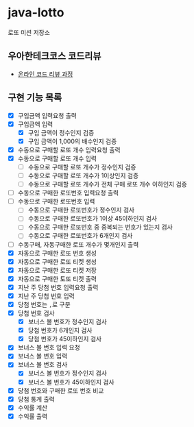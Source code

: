 # java-lotto

로또 미션 저장소

## 우아한테크코스 코드리뷰

- [온라인 코드 리뷰 과정](https://github.com/woowacourse/woowacourse-docs/blob/master/maincourse/README.md)


## 구현 기능 목록
- [x] 구입금액 입력요청 출력 
- [x] 구입금액 입력
  - [x] 구입 금액이 정수인지 검증
  - [x] 구입 금액이 1,000의 배수인지 검증
- [x] 수동으로 구매할 로또 개수 입력요청 출력
- [x] 수동으로 구매할 로또 개수 입력
  - [ ] 수동으로 구매할 로또 개수가 정수인지 검증
  - [ ] 수동으로 구매할 로또 개수가 1이상인지 검증
  - [ ] 수동으로 구매할 로또 개수가 전체 구매 로또 개수 이하인지 검증
- [ ] 수동으로 구매한 로또번호 입력요청 출력
- [ ] 수동으로 구매한 로또번호 입력
  - [ ] 수동으로 구매한 로또번호가 정수인지 검사
  - [ ] 수동으로 구매한 로또번호가 1이상 45이하인지 검사
  - [ ] 수동으로 구매한 로또번호 중 중복되는 번호가 있는지 검사
  - [ ] 수동으로 구매한 로또번호가 6개인지 검사
- [ ] 수동구매, 자동구매한 로또 개수가 몇개인지 출력
- [x] 자동으로 구매한 로또 번호 생성
- [x] 자동으로 구매한 로또 티켓 생성
- [x] 자동으로 구매한 로또 티켓 저장
- [x] 자동으로 구매한 토또 티켓 출력
- [x] 지난 주 당첨 번호 입력요청 출력
- [x] 지난 주 당첨 번호 입력
- [x] 당첨 번호는 `,`로 구분
- [x] 당첨 번호 검사
  - [x] 보너스 볼 번호가 정수인지 검사
  - [x] 당첨 번호가 6개인지 검사
  - [x] 당첨 번호가 45이하인지 검사 
- [x] 보너스 볼 번호 입력 요청
- [x] 보너스 볼 번호 입력
- [x] 보너스 볼 번호 검사
  - [x] 보너스 볼 번호가 정수인지 검사
  - [x] 보너스 볼 번호가 45이하인지 검사
- [x] 당첨 번호와 구매한 로또 번호 비교
- [x] 당첨 통계 출력
- [x] 수익률 계산
- [x] 수익률 출력